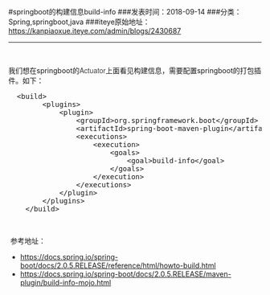 #springboot的构建信息build-info
###发表时间：2018-09-14
###分类：Spring,springboot,java
###iteye原始地址：<a href="https://kanpiaoxue.iteye.com/admin/blogs/2430687" target="_blank">https://kanpiaoxue.iteye.com/admin/blogs/2430687</a>

---

<div class="iteye-blog-content-contain" style="font-size: 14px;"> 
 <p style="font-size: 14px;">&nbsp;</p> 
 <p style="font-size: 14px;">我们想在springboot的<span style="color: #404040; font-family: 'Helvetica Neue', Helvetica, Arial, sans-serif;">Actuator</span>上面看见构建信息，需要配置springboot的打包插件。如下：</p> 
 <pre name="code" class="xml">	&lt;build&gt;
		&lt;plugins&gt;
			&lt;plugin&gt;
				&lt;groupId&gt;org.springframework.boot&lt;/groupId&gt;
				&lt;artifactId&gt;spring-boot-maven-plugin&lt;/artifactId&gt;
				&lt;executions&gt;
					&lt;execution&gt;
						&lt;goals&gt;
							&lt;goal&gt;build-info&lt;/goal&gt;
						&lt;/goals&gt;
					&lt;/execution&gt;
				&lt;/executions&gt;
			&lt;/plugin&gt;
		&lt;/plugins&gt;
	&lt;/build&gt;</pre> 
 <p style="font-size: 14px;">&nbsp;</p> 
 <p style="font-size: 14px;">&nbsp;参考地址：</p> 
 <ul> 
  <li><a href="https://docs.spring.io/spring-boot/docs/2.0.5.RELEASE/reference/html/howto-build.html">https://docs.spring.io/spring-boot/docs/2.0.5.RELEASE/reference/html/howto-build.html</a></li> 
  <li><a href="https://docs.spring.io/spring-boot/docs/2.0.5.RELEASE/maven-plugin/build-info-mojo.html">https://docs.spring.io/spring-boot/docs/2.0.5.RELEASE/maven-plugin/build-info-mojo.html</a></li> 
 </ul> 
</div>